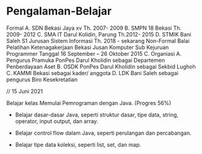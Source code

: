 # Pengalaman-Belajar

Formal
A.	SDN Bekasi Jaya xv Th. 2007- 2009
B.	SMPN 18 Bekasi Th. 2009- 2012
C.	SMA IT Darul Kolidin, Parung  Th.2012- 2015
D.	STMIK Bani Saleh S1 Jurusan Sistem Informasi Th. 2018 - sekarang
Non-Formal
Balai Pelatihan Ketenagakerjaan Bekasi  Jusan Komputer Sub Kejuruan Programmer Tanggal 16 September – 26 Oktober 2015
C. Organiasi
A.	Pengurus Pramuka PonPes Darul Kholidin sebagai Departemen Penberdayaan Aset
B.	OSDK  PonPes Darul Kholidin sebagai Sekbid Lughoh
C.	KAMMI Bekasi sebagai kader/ anggota
D.	LDK Bani  Saleh sebagai pengurus Biro Kesekretatian

// 15 Juni 2021

Belajar kelas Memulai Pemrograman dengan Java. (Progres 56%)

  * Belajar dasar-dasar Java, seperti struktur dasar, tipe data, string, operator, input output, dan array.

  * Belajar control flow dalam Java, seperti perulangan dan percabangan.

  * Belajar tipe data koleksi, seperti list, set, dan map.
